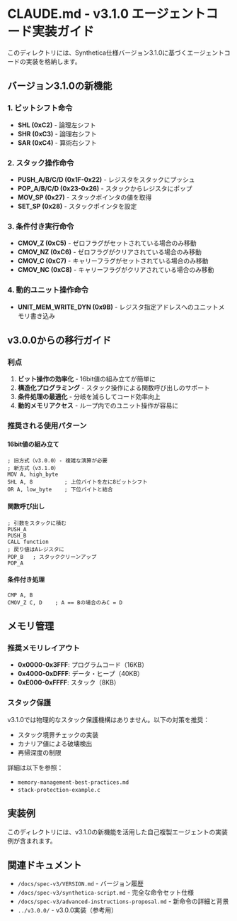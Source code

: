 # CLAUDE.md - v3.1.0 エージェントコード実装ガイド

このディレクトリには、Synthetica仕様バージョン3.1.0に基づくエージェントコードの実装を格納します。

## バージョン3.1.0の新機能

### 1. ビットシフト命令
- **SHL (0xC2)** - 論理左シフト
- **SHR (0xC3)** - 論理右シフト
- **SAR (0xC4)** - 算術右シフト

### 2. スタック操作命令
- **PUSH_A/B/C/D (0x1F-0x22)** - レジスタをスタックにプッシュ
- **POP_A/B/C/D (0x23-0x26)** - スタックからレジスタにポップ
- **MOV_SP (0x27)** - スタックポインタの値を取得
- **SET_SP (0x28)** - スタックポインタを設定

### 3. 条件付き実行命令
- **CMOV_Z (0xC5)** - ゼロフラグがセットされている場合のみ移動
- **CMOV_NZ (0xC6)** - ゼロフラグがクリアされている場合のみ移動
- **CMOV_C (0xC7)** - キャリーフラグがセットされている場合のみ移動
- **CMOV_NC (0xC8)** - キャリーフラグがクリアされている場合のみ移動

### 4. 動的ユニット操作命令
- **UNIT_MEM_WRITE_DYN (0x9B)** - レジスタ指定アドレスへのユニットメモリ書き込み

## v3.0.0からの移行ガイド

### 利点
1. **ビット操作の効率化** - 16bit値の組み立てが簡単に
2. **構造化プログラミング** - スタック操作による関数呼び出しのサポート
3. **条件処理の最適化** - 分岐を減らしてコード効率向上
4. **動的メモリアクセス** - ループ内でのユニット操作が容易に

### 推奨される使用パターン

#### 16bit値の組み立て
```assembly
; 旧方式（v3.0.0）- 複雑な演算が必要
; 新方式（v3.1.0）
MOV A, high_byte
SHL A, 8          ; 上位バイトを左に8ビットシフト
OR A, low_byte    ; 下位バイトと結合
```

#### 関数呼び出し
```assembly
; 引数をスタックに積む
PUSH_A
PUSH_B
CALL function
; 戻り値はAレジスタに
POP_B   ; スタッククリーンアップ
POP_A
```

#### 条件付き処理
```assembly
CMP A, B
CMOV_Z C, D    ; A == Bの場合のみC = D
```

## メモリ管理

### 推奨メモリレイアウト
- **0x0000-0x3FFF**: プログラムコード（16KB）
- **0x4000-0xDFFF**: データ・ヒープ（40KB）
- **0xE000-0xFFFF**: スタック（8KB）

### スタック保護
v3.1.0では物理的なスタック保護機構はありません。以下の対策を推奨：
- スタック境界チェックの実装
- カナリア値による破壊検出
- 再帰深度の制限

詳細は以下を参照：
- `memory-management-best-practices.md`
- `stack-protection-example.c`

## 実装例

このディレクトリには、v3.1.0の新機能を活用した自己複製エージェントの実装例が含まれます。

## 関連ドキュメント

- `/docs/spec-v3/VERSION.md` - バージョン履歴
- `/docs/spec-v3/synthetica-script.md` - 完全な命令セット仕様
- `/docs/spec-v3/advanced-instructions-proposal.md` - 新命令の詳細と背景
- `../v3.0.0/` - v3.0.0実装（参考用）
